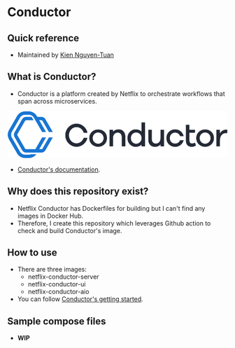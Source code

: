 # Conductor

## Quick reference

- Maintained by [Kien Nguyen-Tuan](https://github.com/ntk148v)

## What is Conductor?

- Conductor is a platform created by Netflix to orchestrate workflows that span across microservices.

![conductor](https://raw.githubusercontent.com/Netflix/conductor/main/docs/docs/img/logo.png)

- [Conductor's documentation](http://conductor.netflix.com/).

## Why does this repository exist?

- Netflix Conductor has Dockerfiles for building but I can't find any images in Docker Hub.
- Therefore, I create this repository which leverages Github action to check and build Conductor's image.

## How to use

- There are three images:
  - netflix-conductor-server
  - netflix-conductor-ui
  - netflix-conductor-aio
- You can follow [Conductor's getting started](https://conductor.netflix.com/gettingstarted/docker.html).

## Sample compose files

- **WIP**
